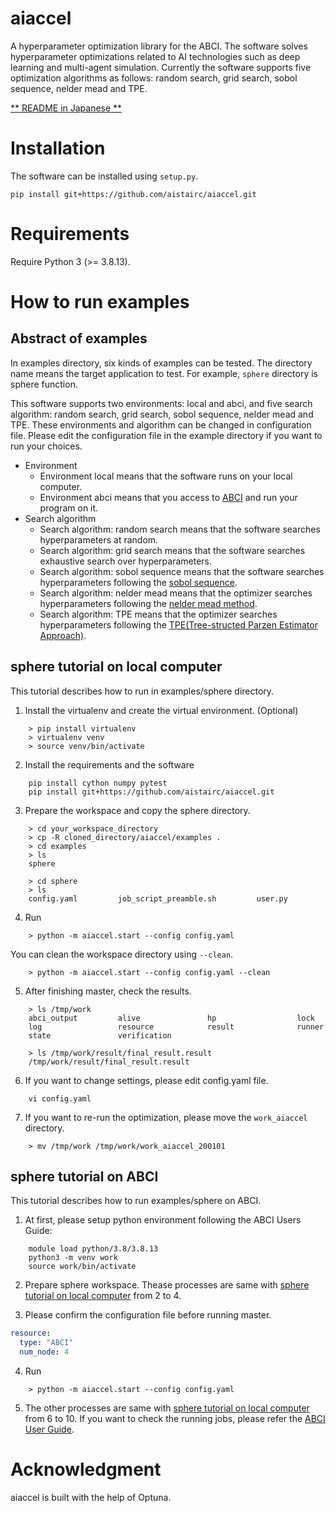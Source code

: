 # aiaccel
A hyperparameter optimization library for the ABCI.
The software solves hyperparameter optimizations related to AI technologies such as deep learning and multi-agent simulation.
Currently the software supports five optimization algorithms as follows: random search, grid search, sobol sequence, nelder mead and TPE.

[** README in Japanese **](https://github.com/aistairc/aiaccel/blob/main/README_JP.md)

# Installation
The software can be installed using `setup.py`.
~~~
pip install git+https://github.com/aistairc/aiaccel.git
~~~

# Requirements
Require Python 3 (>= 3.8.13).

# How to run examples

## Abstract of examples

In examples directory, six kinds of examples can be tested.
The directory name means the target application to test.
For example, `sphere` directory is sphere function.

This software supports two environments: local and abci, and five search algorithm: random search, grid search, sobol sequence, nelder mead and TPE.
These environments and algorithm can be changed in configuration file.
Please edit the configuration file in the example directory if you want to run your choices.

- Environment
  - Environment local means that the software runs on your local computer.
  - Environment abci means that you access to [ABCI](https://abci.ai/) and run your program on it.
- Search algorithm
  - Search algorithm: random search means that the software searches hyperparameters at random.
  - Search algorithm: grid search means that the software searches exhaustive search over hyperparameters.
  - Search algorithm: sobol sequence means that the software searches hyperparameters following the [sobol sequence](https://en.wikipedia.org/wiki/Sobol_sequence).
  - Search algorithm: nelder mead means that the optimizer searches hyperparameters following the [nelder mead method](https://en.wikipedia.org/wiki/Nelder%E2%80%93Mead_method).
  - Search algorithm: TPE means that the optimizer searches hyperparameters following the [TPE(Tree-structed Parzen Estimator Approach)](https://www.lri.fr/~kegl/research/PDFs/BeBaBeKe11.pdf).

## sphere tutorial on local computer
This tutorial describes how to run in examples/sphere directory.


1. Install the virtualenv and create the virtual environment. (Optional)
~~~
    > pip install virtualenv
    > virtualenv venv
    > source venv/bin/activate
~~~

2. Install the requirements and the software
~~~
    pip install cython numpy pytest
    pip install git+https://github.com/aistairc/aiaccel.git 
~~~

3. Prepare the workspace and copy the sphere directory.
~~~
    > cd your_workspace_directory
    > cp -R cloned_directory/aiaccel/examples .
    > cd examples
    > ls
    sphere

    > cd sphere
    > ls
    config.yaml         job_script_preamble.sh         user.py
~~~

4. Run
~~~
    > python -m aiaccel.start --config config.yaml
~~~

 You can clean the workspace directory using `--clean`.
~~~
    > python -m aiaccel.start --config config.yaml --clean
~~~

5. After finishing master, check the results.
~~~
    > ls /tmp/work
    abci_output         alive               hp                  lock
    log                 resource            result              runner
    state               verification

    > ls /tmp/work/result/final_result.result
    /tmp/work/result/final_result.result
~~~

6. If you want to change settings, please edit config.yaml file.
~~~
    vi config.yaml
~~~

7. If you want to re-run the optimization, please move the `work_aiaccel` directory.
~~~
    > mv /tmp/work /tmp/work/work_aiaccel_200101
~~~

<!-- 9. You can clean the workspace directory using `clean_workspace.py`.
~~~
    > python -m aiaccel.bin.clean
~~~

10. If you want to stop the optimization, please use `stop_all.py`.
~~~
    > python -m aiaccel.bin.stop
~~~ -->

## sphere tutorial on ABCI
This tutorial describes how to run examples/sphere on ABCI.

1. At first, please setup python environment following the ABCI Users Guide:
~~~
    module load python/3.8/3.8.13
    python3 -m venv work
    source work/bin/activate
~~~

2. Prepare sphere workspace. Thease processes are same with [sphere tutorial on local computer](https://github.com/aistairc/aiaccel#sphere-tutorial-on-local-computer) from 2 to 4.

3. Please confirm the configuration file before running master.
```yaml
resource:
  type: "ABCI"
  num_node: 4
```

4. Run
~~~
    > python -m aiaccel.start --config config.yaml
~~~

5. The other processes are same with [sphere tutorial on local computer](https://github.com/aistairc/aiaccel#sphere-tutorial-on-local-computer) from 6 to 10.
If you want to check the running jobs, please refer the [ABCI User Guide](https://docs.abci.ai/ja/).

# Acknowledgment
aiaccel is built with the help of Optuna.
